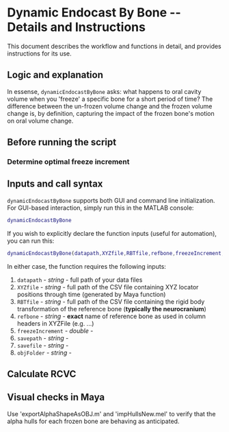 # Dynamic Endocast By Bone -- Details and Instructions

This document describes the workflow and functions in detail, and provides instructions for its use.

## Logic and explanation

In essense, `dynamicEndocastByBone` asks: what happens to oral cavity volume when you 'freeze' a specific bone for a short period of time? The difference between the un-frozen volume change and the frozen volume change is, by definition, capturing the impact of the frozen bone's motion on oral volume change. 

## Before running the script

### Determine optimal freeze increment

## Inputs and call syntax

`dynamicEndocastByBone` supports both GUI and command line initialization. For GUI-based interaction, simply run this in the MATLAB console:
```matlab
dynamicEndocastByBone
```
If you wish to explicitly declare the function inputs (useful for automation), you can run this:
```matlab
dynamicEndocastByBone(datapath,XYZfile,RBTfile,refbone,freezeIncrement,savepath,savefile,objFolder)
```

In either case, the function requires the following inputs: 
1. `datapath` - *string* - full path of your data files
2. `XYZfile` - *string* - full path of the CSV file containing XYZ locator positions through time (generated by Maya function)
3. `RBTfile` - *string* - full path of the CSV file containing the rigid body transformation of the reference bone (**typically the neurocranium**)
4. `refbone` - *string* - **exact** name of reference bone as used in column headers in XYZFile (e.g. ...)
5. `freezeIncrement` - *double* - 
6. `savepath` - *string* - 
7. `savefile` - *string* - 
8. `objFolder` - *string* - 

## Calculate RCVC

## Visual checks in Maya
Use 'exportAlphaShapeAsOBJ.m' and 'impHullsNew.mel' to verify that the alpha hulls for each frozen bone are behaving as anticipated.
